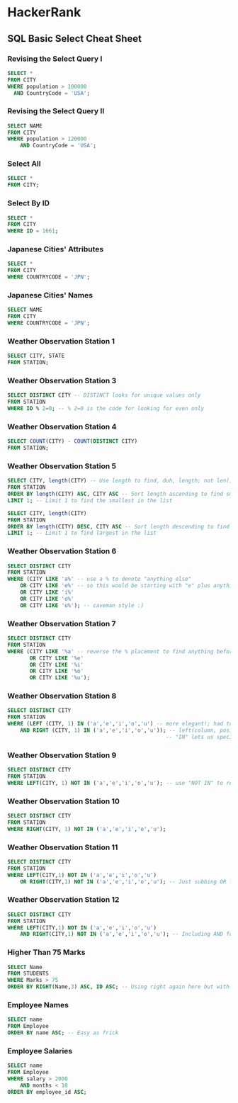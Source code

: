 # HackerRank

## SQL Basic Select Cheat Sheet

### Revising the Select Query I
```sql
SELECT *
FROM CITY
WHERE population > 100000 
  AND CountryCode = 'USA';
```

### Revising the Select Query II
```sql
SELECT NAME
FROM CITY
WHERE population > 120000 
    AND CountryCode = 'USA';
```

### Select All
```sql
SELECT *
FROM CITY;
```

### Select By ID
```sql
SELECT *
FROM CITY
WHERE ID = 1661;
```

### Japanese Cities' Attributes
```sql
SELECT *
FROM CITY
WHERE COUNTRYCODE = 'JPN';
```

### Japanese Cities' Names
```sql
SELECT NAME
FROM CITY
WHERE COUNTRYCODE = 'JPN';
```

### Weather Observation Station 1
```sql
SELECT CITY, STATE
FROM STATION;
```

### Weather Observation Station 3 
```sql
SELECT DISTINCT CITY -- DISTINCT looks for unique values only
FROM STATION
WHERE ID % 2=0; -- % 2=0 is the code for looking for even only
```

### Weather Observation Station 4
```sql
SELECT COUNT(CITY) - COUNT(DISTINCT CITY)
FROM STATION;
```

### Weather Observation Station 5
```sql
SELECT CITY, length(CITY) -- Use length to find, duh, length; not len()
FROM STATION
ORDER BY length(CITY) ASC, CITY ASC -- Sort length ascending to find smallest
LIMIT 1; -- Limit 1 to find the smallest in the list

SELECT CITY, length(CITY)
FROM STATION
ORDER BY length(CITY) DESC, CITY ASC -- Sort length descending to find largest
LIMIT 1; -- Limit 1 to find largest in the list
```

### Weather Observation Station 6
```sql
SELECT DISTINCT CITY
FROM STATION
WHERE (CITY LIKE 'a%' -- use a % to denote "anything else"
    OR CITY LIKE 'e%' -- so this would be starting with "e" plus anything else after
    OR CITY LIKE 'i%'
    OR CITY LIKE 'o%'
    OR CITY LIKE 'u%'); -- caveman style :)
```

### Weather Observation Station 7
```sql
SELECT DISTINCT CITY
FROM STATION
WHERE (CITY LIKE '%a' -- reverse the % placement to find anything before plus X
       OR CITY LIKE '%e'
       OR CITY LIKE '%i'
       OR CITY LIKE '%o'
       OR CITY LIKE '%u');
```

### Weather Observation Station 8
```sql
SELECT DISTINCT CITY
FROM STATION
WHERE (LEFT (CITY, 1) IN ('a','e','i','o','u') -- more elegant!; had to look this up
    AND RIGHT (CITY, 1) IN ('a','e','i','o','u')); -- left(column, position) gets first position
                                                  -- "IN" lets us specify a search list
```

### Weather Observation Station 9
```sql
SELECT DISTINCT CITY
FROM STATION
WHERE LEFT(CITY, 1) NOT IN ('a','e','i','o','u'); -- use "NOT IN" to reverse the previous query
```

### Weather Observation Station 10
```sql
SELECT DISTINCT CITY
FROM STATION
WHERE RIGHT(CITY, 1) NOT IN ('a','e','i','o','u');
```

### Weather Observation Station 11
```sql
SELECT DISTINCT CITY
FROM STATION
WHERE LEFT(CITY,1) NOT IN ('a','e','i','o','u')
    OR RIGHT(CITY,1) NOT IN ('a','e','i','o','u'); -- Just subbing OR for AND here
```

### Weather Observation Station 12
```sql
SELECT DISTINCT CITY
FROM STATION
WHERE LEFT(CITY,1) NOT IN ('a','e','i','o','u')
    AND RIGHT(CITY,1) NOT IN ('a','e','i','o','u'); -- Including AND for neither 
```

### Higher Than 75 Marks
```sql
SELECT Name 
FROM STUDENTS
WHERE Marks > 75
ORDER BY RIGHT(Name,3) ASC, ID ASC; -- Using right again here but with "3" to denote last three letters
```

### Employee Names
```sql
SELECT name
FROM Employee
ORDER BY name ASC; -- Easy as frick
```

### Employee Salaries
```sql
SELECT name
FROM Employee
WHERE salary > 2000
    AND months < 10
ORDER BY employee_id ASC;
```
